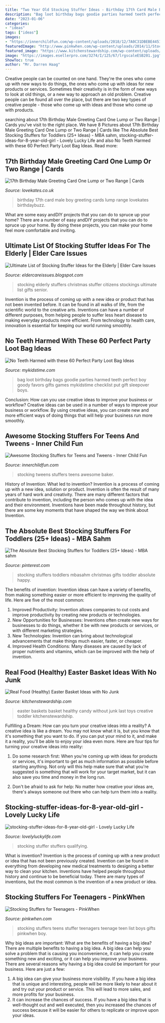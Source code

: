 ```yaml
---
title: "Two Year Old Stocking Stuffer Ideas - Birthday 17th Card Male Boy Greeting Cards Lump Range Lovekates Birthdaybuzz"
description: "Bag loot birthday bags goodie parties harmed teeth perfect boy goody favors gifts games mykidstime checklist put gift sleepover boys"
date: "2023-01-06"
categories:
- "ideas"
tags: ["ideas"]
images:
- "https://innerchildfun.com/wp-content/uploads/2018/12/7A0C31DBEBE4451E84CA2D763968148C.jpg"
featuredImage: "http://www.pinkwhen.com/wp-content/uploads/2014/11/Stocking-Stuffer-Ideas-for-Teens-A-great-2-page-list-for-teenage-boys-and-teen-girls-via-PinkWhen.com_.jpg"
featured_image: "https://www.kitchenstewardship.com/wp-content/uploads/2013/03/Real_Food_Easter_baskets_4.jpg"
image: "https://images.esellerpro.com/3274/I/125/67/lrgscaleESB201.jpg"
ShowToc: true
author: "Mr. Darren Haag"
---
```



Creative people can be counted on one hand. They're the ones who come up with new ways to do things, the ones who come up with ideas for new products or services. Sometimes their creativity is in the form of new ways to look at old things, or a new way to approach an old problem. Creative people can be found all over the place, but there are two key types of creative people - those who come up with ideas and those who come up with products.

	

		
searching about 17th Birthday Male Greeting Card One Lump or Two Range | Cards you've visit to the right place. We have 8 Pictures about 17th Birthday Male Greeting Card One Lump or Two Range | Cards like The Absolute Best Stocking Stuffers for Toddlers (25+ Ideas) - MBA sahm, stocking-stuffer-ideas-for-8-year-old-girl - Lovely Lucky Life and also No Teeth Harmed with these 60 Perfect Party Loot Bag Ideas. Read more:
		
    
## 17th Birthday Male Greeting Card One Lump Or Two Range | Cards

<img loading=lazy src="https://images.esellerpro.com/3274/I/125/67/lrgscaleESB201.jpg" onerror="this.onerror=null;this.src='https://tse1.mm.bing.net/th?id=OIP.6ABG-YuUuVlKgyQaIahX-wHaHa&amp;pid=15.1';" alt="17th Birthday Male Greeting Card One Lump or Two Range | Cards">

_Source: lovekates.co.uk_

>birthday 17th card male boy greeting cards lump range lovekates birthdaybuzz. 

	

What are some easy andDIY projects that you can do to spruce up your home?
There are a number of easy andDIY projects that you can do to spruce up your home. By doing these projects, you can make your home feel more comfortable and inviting.

    
## Ultimate List Of Stocking Stuffer Ideas For The Elderly | Elder Care Issues

<img loading=lazy src="https://3.bp.blogspot.com/-zaZyV3QWt1w/WACQekqC42I/AAAAAAAADYA/tcTuPK3DjMgsfVO2lQ36_2GdCYPE3FqggCLcB/w1200-h630-p-k-nu/stocking-stuffers-elderly.jpg" onerror="this.onerror=null;this.src='https://tse4.mm.bing.net/th?id=OIP.3ELSUYzIQxA3CydSBCmBxQHaD4&amp;pid=15.1';" alt="Ultimate List of Stocking Stuffer Ideas for the Elderly | Elder Care Issues">

_Source: eldercareissues.blogspot.com_

>stocking elderly stuffers christmas stuffer citizens stockings ultimate list gifts senior. 

	

Invention is the process of coming up with a new idea or product that has not been invented before. It can be found in all walks of life, from the scientific world to the creative arts. Inventions can have a number of different purposes, from helping people to suffer less heart disease to making everyday products more efficient. From technology to health care, innovation is essential for keeping our world running smoothly.

    
## No Teeth Harmed With These 60 Perfect Party Loot Bag Ideas

<img loading=lazy src="https://www.mykidstime.com/wp-content/uploads/2015/02/Party-Loot-Bag-Ideas.png" onerror="this.onerror=null;this.src='https://tse4.mm.bing.net/th?id=OIP.0wO42mlZWeffEIAkl7ZWGgHaKe&amp;pid=15.1';" alt="No Teeth Harmed with these 60 Perfect Party Loot Bag Ideas">

_Source: mykidstime.com_

>bag loot birthday bags goodie parties harmed teeth perfect boy goody favors gifts games mykidstime checklist put gift sleepover boys. 

	

Conclusion: How can you use creative ideas to improve your business or workflow?
Creative ideas can be used in a number of ways to improve your business or workflow. By using creative ideas, you can create new and more efficient ways of doing things that will help your business run more smoothly.

    
## Awesome Stocking Stuffers For Teens And Tweens - Inner Child Fun

<img loading=lazy src="https://innerchildfun.com/wp-content/uploads/2018/12/7A0C31DBEBE4451E84CA2D763968148C.jpg" onerror="this.onerror=null;this.src='https://tse4.mm.bing.net/th?id=OIP.y3-ArjGqUdKoTeP0q7zJZQHaHa&amp;pid=15.1';" alt="Awesome Stocking Stuffers for Teens and Tweens - Inner Child Fun">

_Source: innerchildfun.com_

>stocking tweens stuffers teens awesome baker. 

	

History of Invention: What led to invention?
Invention is a process of coming up with a new idea, solution or product. Invention is often the result of many years of hard work and creativity. There are many different factors that contribute to invention, including the person who comes up with the idea and their environment. Inventions have been made throughout history, but there are some key moments that have shaped the way we think about Invention.

    
## The Absolute Best Stocking Stuffers For Toddlers (25+ Ideas) - MBA Sahm

<img loading=lazy src="https://i.pinimg.com/originals/96/2c/c2/962cc2f5955adbc02b380338557e3749.jpg" onerror="this.onerror=null;this.src='https://tse3.mm.bing.net/th?id=OIP.-wkp50OITk3hfeCAIVC8dQHaLg&amp;pid=15.1';" alt="The Absolute Best Stocking Stuffers for Toddlers (25+ Ideas) - MBA sahm">

_Source: pinterest.com_

>stocking stuffers toddlers mbasahm christmas gifts toddler absolute happy. 

	

The benefits of invention:
Invention ideas can have a variety of benefits, from making something easier or more efficient to improving the quality of life. Here are five of the most common: 
1. Improved Productivity: Invention allows companies to cut costs and improve productivity by creating new products or technologies.
2. New Opportunities for Businesses: Inventions often create new ways for businesses to do things, whether it be with new products or services, or with different marketing strategies.
3. New Technologies: Invention can bring about technological advancements that make things much easier, faster, or cheaper.
4. Improved Health Conditions: Many diseases are caused by lack of proper nutrients and vitamins, which can be improved with the help of invention. 
    
## Real Food (Healthy) Easter Basket Ideas With No Junk

<img loading=lazy src="https://www.kitchenstewardship.com/wp-content/uploads/2013/03/Real_Food_Easter_baskets_4.jpg" onerror="this.onerror=null;this.src='https://tse1.mm.bing.net/th?id=OIP.X0fxUey6NfJ0PUokHTGncQHaFj&amp;pid=15.1';" alt="Real Food (Healthy) Easter Basket Ideas with No Junk">

_Source: kitchenstewardship.com_

>easter baskets basket healthy candy without junk last toys creative toddler kitchenstewardship. 

	

Fulfilling a Dream: How can you turn your creative ideas into a reality?
A creative idea is like a dream. You may not know what it is, but you know that it's something that you want to do. If you can put your mind to it, and make it a reality, you'll be able to enjoy your idea even more. Here are four tips for turning your creative ideas into reality:
1. Do some research first: When you're coming up with ideas for products or services, it's important to get as much information as possible before starting anything. Not only will this help make sure that what you're suggested is something that will work for your target market, but it can also save you time and money in the long run.

2. Don't be afraid to ask for help: No matter how creative your ideas are, there's always someone out there who can help turn them into a reality.

    
## Stocking-stuffer-ideas-for-8-year-old-girl - Lovely Lucky Life

<img loading=lazy src="https://www.lovelyluckylife.com/wp-content/uploads/2020/10/stocking-stuffer-ideas-for-8-year-old-girl.jpg" onerror="this.onerror=null;this.src='https://tse3.mm.bing.net/th?id=OIP.ZkoHPr8Q5WmJXKkS8nHBMgHaLH&amp;pid=15.1';" alt="stocking-stuffer-ideas-for-8-year-old-girl - Lovely Lucky Life">

_Source: lovelyluckylife.com_

>stocking stuffer stuffers qualifying. 

	

What is invention?
Invention is the process of coming up with a new product or idea that has not been previously created. Invention can be found in everything from developing new medical treatments to designing a better way to clean your kitchen. Inventions have helped people throughout history and continue to be beneficial today. There are many types of inventions, but the most common is the invention of a new product or idea.

    
## Stocking Stuffers For Teenagers - PinkWhen

<img loading=lazy src="http://www.pinkwhen.com/wp-content/uploads/2014/11/Stocking-Stuffer-Ideas-for-Teens-A-great-2-page-list-for-teenage-boys-and-teen-girls-via-PinkWhen.com_.jpg" onerror="this.onerror=null;this.src='https://tse4.mm.bing.net/th?id=OIP.TpbfXtqtte01YZDXdWmP6wHaL6&amp;pid=15.1';" alt="Stocking Stuffers for Teenagers - PinkWhen">

_Source: pinkwhen.com_

>stocking stuffers teens stuffer teenagers teenage teen list boys gifts pinkwhen boy. 

	

Why big ideas are important: What are the benefits of having a big idea?
There are multiple benefits to having a big idea. A big idea can help you solve a problem that is causing you inconvenience, it can help you create something new and exciting, or it can help you improve your business. There are several reasons why having a big idea could be important for your business. Here are just a few: 
1) A big idea can give your business more visibility. If you have a big idea that is unique and interesting, people will be more likely to hear about it and try out your product or service. This will lead to more sales, and more profits for your business. 
2) It can increase the chances of success. If you have a big idea that is well-thought out and well executed, then you increased the chances of success because it will be easier for others to replicate or improve upon your ideas.

